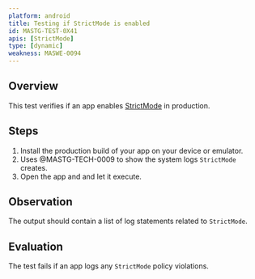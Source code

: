 ```yaml
---
platform: android
title: Testing if StrictMode is enabled
id: MASTG-TEST-0X41
apis: [StrictMode]
type: [dynamic]
weakness: MASWE-0094
---
```


## Overview

This test verifies if an app enables [StrictMode](../../../0x05i-Testing-Code-Quality-and-Build-Settings/#strictmode) in production.

## Steps

1. Install the production build of your app on your device or emulator.
2. Uses @MASTG-TECH-0009 to show the system logs `StrictMode` creates.
3. Open the app and and let it execute.

## Observation

The output should contain a list of log statements related to `StrictMode`.

## Evaluation

The test fails if an app logs any `StrictMode` policy violations.
